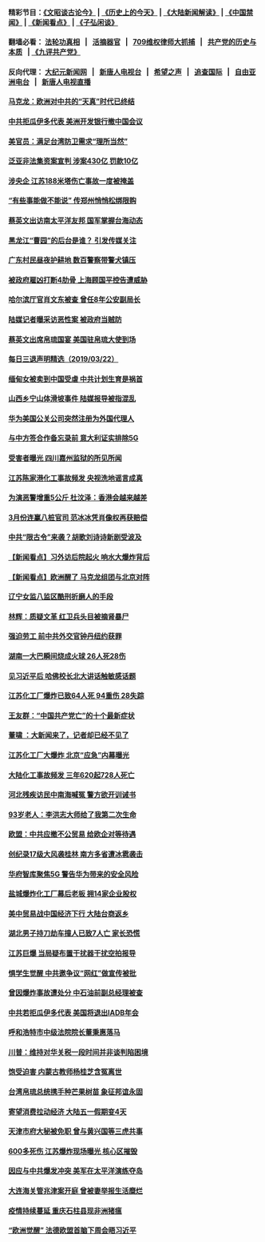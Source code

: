 #### 精彩节目：[《文昭谈古论今》](http://134.209.198.168/wenzhao) | [《历史上的今天》](http://134.209.198.168/today-in-history) | [《大陆新闻解读》](http://134.209.198.168/ntdtv-comedy) | [《中国禁闻》](http://134.209.198.168/ntdtv-news) | [《新闻看点》](http://134.209.198.168/news-insight) | [《子弘闲谈》](http://134.209.198.168/zihongxiantan/) 

  #### 翻墙必看： [法轮功真相](http://134.209.198.168:10000/videos/truth.html) &nbsp;&nbsp;|&nbsp;&nbsp; [活摘器官](http://134.209.198.168:10000/videos/res/Organs/) &nbsp;&nbsp;|&nbsp;&nbsp; [709维权律师大抓捕](http://134.209.198.168:10000/videos/709/) &nbsp;&nbsp;|&nbsp;&nbsp; [共产党的历史与本质](http://134.209.198.168:10000/videos/ccp.html) &nbsp;&nbsp;| [《九评共产党》](http://134.209.198.168:10000/videos/jiuping/) 

#### 反向代理： [大纪元新闻网](http://134.209.198.168:10080/) &nbsp;&nbsp;|&nbsp;&nbsp; [新唐人电视台](http://134.209.198.168:8000/) &nbsp;&nbsp;|&nbsp;&nbsp; [希望之声](http://134.209.198.168:8200/) &nbsp;&nbsp;|&nbsp;&nbsp; [追查国际](http://134.209.198.168:10010/) &nbsp;&nbsp;|&nbsp;&nbsp; [自由亚洲电台](http://134.209.198.168:9800/) &nbsp;&nbsp;|&nbsp;&nbsp; [新唐人电视直播](http://134.209.198.168/) 

#### [马克龙：欧洲对中共的“天真”时代已终结](../pages/nsc413/n11134858.md?t=03231536) 

#### [中共拒瓜伊多代表 美洲开发银行撤中国会议](../pages/nsc413/n11134822.md?t=03231536) 

#### [美官员：满足台湾防卫需求“理所当然”](../pages/nsc413/n11134792.md?t=03231536) 


#### [泛亚非法集资案宣判 涉案430亿 罚款10亿](../pages/nsc413/n11134640.md?t=03231536) 

#### [涉央企 江苏188米塔伤亡事故一度被掩盖](../pages/nsc413/n11134706.md?t=03231536) 

#### [“有些事能做不能说” 传郑州悄悄松绑限购](../pages/nsc413/n11133876.md?t=03231536) 

#### [蔡英文出访南太平洋友邦 国军掌握台海动态](../pages/nsc413/n11134537.md?t=03231536) 

#### [黑龙江“曹园”的后台是谁？ 引发传媒关注](../pages/nsc413/n11134507.md?t=03231536) 

#### [广东村民昼夜护耕地 数百警察带警犬镇压](../pages/nsc413/n11132787.md?t=03231536) 

#### [被政府雇凶打断4肋骨 上海顾国平控告遭威胁](../pages/nsc413/n11134182.md?t=03231536) 

#### [哈尔滨厅官肖文东被查 曾任8年公安副局长](../pages/nsc413/n11133288.md?t=03231536) 

#### [陆媒记者曝采访恶性案 被政府当贼防](../pages/nsc413/n11134060.md?t=03231536) 

#### [蔡英文出席帛琉国宴 美国驻帛琉大使到场](../pages/nsc413/n11133988.md?t=03231536) 

#### [每日三退声明精选（2019/03/22）](../pages/nsc413/n11134056.md?t=03231536) 

#### [缅甸女被卖到中国受虐 中共计划生育是祸首](../pages/nsc413/n11133069.md?t=03231536) 

#### [山西乡宁山体滑坡事件 陆媒报导被指混乱](../pages/nsc413/n11133165.md?t=03231536) 

#### [华为美国公关公司突然注册为外国代理人](../pages/nsc413/n11133562.md?t=03231536) 

#### [与中方签合作备忘录前 意大利证实排除5G](../pages/nsc413/n11133704.md?t=03231536) 

#### [受害者曝光 四川嘉州监狱的所见所闻](../pages/nsc413/n11129552.md?t=03231536) 

#### [江苏陈家港化工事故频发 央视洗地谣言成真](../pages/nsc413/n11133386.md?t=03231536) 

#### [为演恶警增重5公斤 杜汶泽：香港会越来越差](../pages/nsc413/n11133406.md?t=03231536) 

#### [3月份连赢八桩官司 范冰冰凭肖像权再获赔偿](../pages/nsc413/n11132803.md?t=03231536) 

#### [中共“限古令”来袭？胡歌刘诗诗新剧受波及](../pages/nsc413/n11133068.md?t=03231536) 

#### [【新闻看点】习外访后院起火 响水大爆炸背后](../pages/nsc413/n11133074.md?t=03231536) 

#### [【新闻看点】欧洲醒了 马克龙组团与北京对阵](../pages/nsc413/n11132722.md?t=03231536) 

#### [辽宁女监八监区酷刑折磨人的手段](../pages/nsc413/n11127181.md?t=03231536) 

#### [林辉：质疑文革 红卫兵头目被摘肾暴尸](../pages/nsc413/n11133337.md?t=03231536) 

#### [强迫劳工 前中共外交官钟丹纽约获罪](../pages/nsc413/n11133536.md?t=03231536) 

#### [湖南一大巴瞬间烧成火球 26人死28伤](../pages/nsc413/n11133496.md?t=03231536) 

#### [见习近平后 哈佛校长北大讲话触敏感话题](../pages/nsc413/n11133432.md?t=03231536) 

#### [江苏化工厂爆炸已致64人死 94重伤 28失踪](../pages/nsc413/n11133338.md?t=03231536) 

#### [王友群：“中国共产党亡”的十个最新症状](../pages/nsc413/n11133089.md?t=03231536) 

#### [董啸 ：大新闻来了，记者却已经不见了](../pages/nsc413/n11133365.md?t=03231536) 

#### [江苏化工厂大爆炸 北京“应急”内幕曝光](../pages/nsc413/n11132683.md?t=03231536) 

#### [大陆化工事故频发 三年620起728人死亡](../pages/nsc413/n11133053.md?t=03231536) 

#### [河北残疾访民中南海喊冤 警方欲开训诫书](../pages/nsc413/n11133049.md?t=03231536) 

#### [93岁老人：李洪志大师给了我第二次生命](../pages/nsc413/n11132948.md?t=03231536) 

#### [欧盟：中共应撤不公贸易 给欧企对等待遇](../pages/nsc413/n11133082.md?t=03231536) 

#### [创纪录17级大风袭桂林 南方多省遭冰雹袭击](../pages/nsc413/n11132987.md?t=03231536) 

#### [华府智库聚焦5G 警告华为带来的安全风险](../pages/nsc413/n11133013.md?t=03231536) 

#### [盐城爆炸化工厂幕后老板 拥14家企业股权](../pages/nsc413/n11132731.md?t=03231536) 

#### [美中贸易战中国经济下行 大陆台商返乡](../pages/nsc413/n11132887.md?t=03231536) 

#### [湖北男子持刀劫车撞人已致7人亡 家长恐慌](../pages/nsc413/n11132481.md?t=03231536) 

#### [江苏巨爆 当局疑布置干扰器干扰空拍报导](../pages/nsc413/n11132689.md?t=03231536) 

#### [惧学生觉醒 中共邀争议“网红”做宣传被批](../pages/nsc413/n11132623.md?t=03231536) 


#### [曾因爆炸事故遭处分 中石油前副总经理被查](../pages/nsc413/n11132238.md?t=03231536) 

#### [中共若拒瓜伊多代表 美国将退出IADB年会](../pages/nsc413/n11132332.md?t=03231536) 

#### [呼和浩特市中级法院院长董秉惠落马](../pages/nsc413/n11132619.md?t=03231536) 

#### [川普：维持对华关税一段时间并非谈判陷困境](../pages/nsc413/n11132531.md?t=03231536) 

#### [饱受迫害 内蒙古教师杨桂芝含冤离世](../pages/nsc413/n11132123.md?t=03231536) 

#### [台湾帛琉总统携手种芒果树苗 象征邦谊永固](../pages/nsc413/n11132253.md?t=03231536) 

#### [寄望消费拉动经济 大陆五一假期变4天](../pages/nsc413/n11131752.md?t=03231536) 

#### [天津市府大秘被免职 曾与黄兴国等三虎共事](../pages/nsc413/n11132248.md?t=03231536) 

#### [600多死伤 江苏爆炸现场曝光 核心区摧毁](../pages/nsc413/n11131869.md?t=03231536) 

#### [因应与中共爆发冲突 美军在太平洋演练夺岛](../pages/nsc413/n11132095.md?t=03231536) 

#### [大连海关管兆津案开庭 曾被妻举报生活糜烂](../pages/nsc413/n11131793.md?t=03231536) 

#### [疫情持续蔓延 重庆石柱县现非洲猪瘟](../pages/nsc413/n11131506.md?t=03231536) 

#### [“欧洲觉醒” 法德欧盟首脑下周会晤习近平](../pages/nsc413/n11131509.md?t=03231536) 

